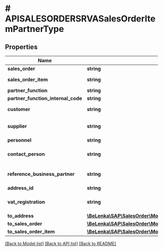 # # APISALESORDERSRVASalesOrderItemPartnerType

## Properties

Name | Type | Description | Notes
------------ | ------------- | ------------- | -------------
**sales_order** | **string** |  | [optional]
**sales_order_item** | **string** | Sales Order Item | [optional]
**partner_function** | **string** |  | [optional]
**partner_function_internal_code** | **string** |  | [optional]
**customer** | **string** | Customer Number | [optional]
**supplier** | **string** | Account Number of Supplier | [optional]
**personnel** | **string** |  | [optional]
**contact_person** | **string** | Number of Contact Person | [optional]
**reference_business_partner** | **string** | Business Partner Number | [optional]
**address_id** | **string** |  | [optional]
**vat_registration** | **string** | VAT Registration Number | [optional]
**to_address** | [**\BeLenka\SAP\SalesOrder\Model\APISALESORDERSRVASalesOrderItemPartnerTypeToAddress**](APISALESORDERSRVASalesOrderItemPartnerTypeToAddress.md) |  | [optional]
**to_sales_order** | [**\BeLenka\SAP\SalesOrder\Model\APISALESORDERSRVASalesOrderType**](APISALESORDERSRVASalesOrderType.md) |  | [optional]
**to_sales_order_item** | [**\BeLenka\SAP\SalesOrder\Model\APISALESORDERSRVASalesOrderItemType**](APISALESORDERSRVASalesOrderItemType.md) |  | [optional]

[[Back to Model list]](../../README.md#models) [[Back to API list]](../../README.md#endpoints) [[Back to README]](../../README.md)
